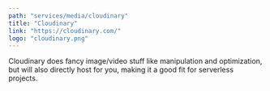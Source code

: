 ```yaml
---
path: "services/media/cloudinary"
title: "Cloudinary"
link: "https://cloudinary.com/"
logo: "cloudinary.png"
---
```


Cloudinary does fancy image/video stuff like manipulation and optimization, but will also directly host for you, making it a good fit for serverless projects.
